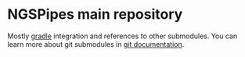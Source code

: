 # NGSPipes main repository 

Mostly [gradle](http://gradle.org/) integration and references to other submodules.
You can learn more about git submodules in 
[git documentation](https://git-scm.com/book/en/v2/Git-Tools-Submodules). 
